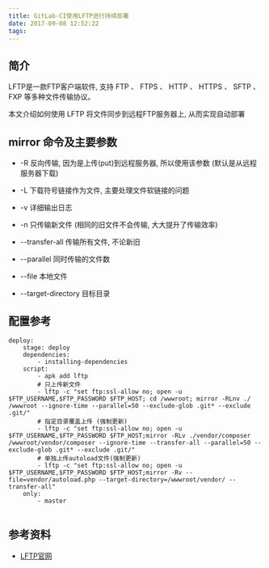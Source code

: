 ```yaml
---
title: GitLab-CI使用LFTP进行持续部署
date: 2017-09-08 12:52:22
tags:
---
```


## 简介

LFTP是一款FTP客户端软件, 支持 FTP 、 FTPS 、 HTTP 、 HTTPS 、 SFTP 、 FXP 等多种文件传输协议。

本文介绍如何使用 LFTP 将文件同步到远程FTP服务器上, 从而实现自动部署

## mirror 命令及主要参数


+ -R  反向传输, 因为是上传(put)到远程服务器, 所以使用该参数 (默认是从远程服务器下载)

+ -L  下载符号链接作为文件, 主要处理文件软链接的问题

+ -v  详细输出日志

+ -n  只传输新文件 (相同的旧文件不会传输, 大大提升了传输效率)

+ --transfer-all  传输所有文件, 不论新旧

+ --parallel  同时传输的文件数

+ --file  本地文件

+ --target-directory 目标目录


## 配置参考

```
deploy:
    stage: deploy
    dependencies:
        - installing-dependencies
    script:
        - apk add lftp
        # 只上传新文件
        - lftp -c "set ftp:ssl-allow no; open -u $FTP_USERNAME,$FTP_PASSWORD $FTP_HOST; cd /wwwroot; mirror -RLnv ./ /wwwroot --ignore-time --parallel=50 --exclude-glob .git* --exclude .git/"
        # 指定目录覆盖上传 (强制更新)
        - lftp -c "set ftp:ssl-allow no; open -u $FTP_USERNAME,$FTP_PASSWORD $FTP_HOST;mirror -RLv ./vendor/composer /wwwroot/vendor/composer --ignore-time --transfer-all --parallel=50 --exclude-glob .git* --exclude .git/"
        # 单独上传autoload文件(强制更新)
        - lftp -c "set ftp:ssl-allow no; open -u $FTP_USERNAME,$FTP_PASSWORD $FTP_HOST;mirror -Rv --file=vendor/autoload.php --target-directory=/wwwroot/vendor/ --transfer-all"
    only:
        - master
        
```


## 参考资料

+ [LFTP官网](https://lftp.yar.ru/)
